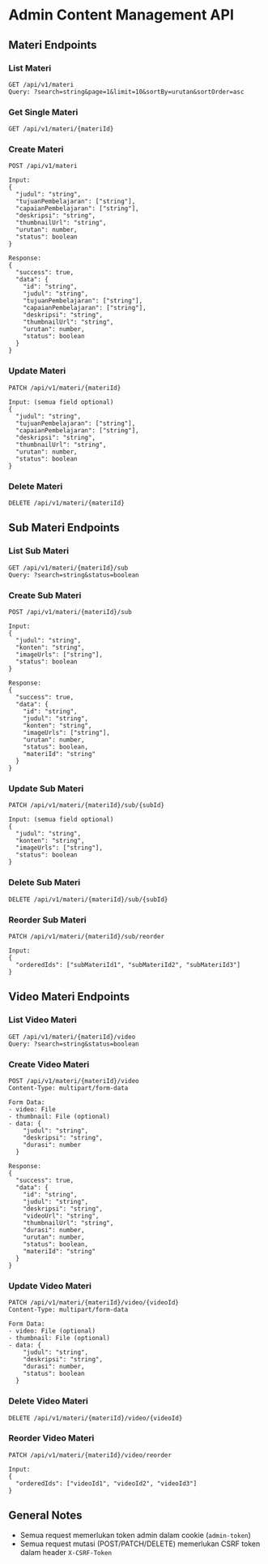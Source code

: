 # Admin Content Management API

## Materi Endpoints

### List Materi
```
GET /api/v1/materi
Query: ?search=string&page=1&limit=10&sortBy=urutan&sortOrder=asc
```

### Get Single Materi
```
GET /api/v1/materi/{materiId}
```

### Create Materi
```
POST /api/v1/materi

Input:
{
  "judul": "string",
  "tujuanPembelajaran": ["string"],
  "capaianPembelajaran": ["string"],
  "deskripsi": "string",
  "thumbnailUrl": "string",
  "urutan": number,
  "status": boolean
}

Response:
{
  "success": true,
  "data": {
    "id": "string",
    "judul": "string",
    "tujuanPembelajaran": ["string"],
    "capaianPembelajaran": ["string"],
    "deskripsi": "string",
    "thumbnailUrl": "string",
    "urutan": number,
    "status": boolean
  }
}
```

### Update Materi
```
PATCH /api/v1/materi/{materiId}

Input: (semua field optional)
{
  "judul": "string",
  "tujuanPembelajaran": ["string"],
  "capaianPembelajaran": ["string"],
  "deskripsi": "string",
  "thumbnailUrl": "string",
  "urutan": number,
  "status": boolean
}
```

### Delete Materi
```
DELETE /api/v1/materi/{materiId}
```

## Sub Materi Endpoints

### List Sub Materi
```
GET /api/v1/materi/{materiId}/sub
Query: ?search=string&status=boolean
```

### Create Sub Materi
```
POST /api/v1/materi/{materiId}/sub

Input:
{
  "judul": "string",
  "konten": "string",
  "imageUrls": ["string"],
  "status": boolean
}

Response:
{
  "success": true,
  "data": {
    "id": "string",
    "judul": "string",
    "konten": "string",
    "imageUrls": ["string"],
    "urutan": number,
    "status": boolean,
    "materiId": "string"
  }
}
```

### Update Sub Materi
```
PATCH /api/v1/materi/{materiId}/sub/{subId}

Input: (semua field optional)
{
  "judul": "string",
  "konten": "string",
  "imageUrls": ["string"],
  "status": boolean
}
```

### Delete Sub Materi
```
DELETE /api/v1/materi/{materiId}/sub/{subId}
```

### Reorder Sub Materi
```
PATCH /api/v1/materi/{materiId}/sub/reorder

Input:
{
  "orderedIds": ["subMateriId1", "subMateriId2", "subMateriId3"]
}
```

## Video Materi Endpoints

### List Video Materi
```
GET /api/v1/materi/{materiId}/video
Query: ?search=string&status=boolean
```

### Create Video Materi
```
POST /api/v1/materi/{materiId}/video
Content-Type: multipart/form-data

Form Data:
- video: File
- thumbnail: File (optional)
- data: {
    "judul": "string",
    "deskripsi": "string",
    "durasi": number
  }

Response:
{
  "success": true,
  "data": {
    "id": "string",
    "judul": "string",
    "deskripsi": "string",
    "videoUrl": "string",
    "thumbnailUrl": "string",
    "durasi": number,
    "urutan": number,
    "status": boolean,
    "materiId": "string"
  }
}
```

### Update Video Materi
```
PATCH /api/v1/materi/{materiId}/video/{videoId}
Content-Type: multipart/form-data

Form Data:
- video: File (optional)
- thumbnail: File (optional)
- data: {
    "judul": "string",
    "deskripsi": "string",
    "durasi": number,
    "status": boolean
  }
```

### Delete Video Materi
```
DELETE /api/v1/materi/{materiId}/video/{videoId}
```

### Reorder Video Materi
```
PATCH /api/v1/materi/{materiId}/video/reorder

Input:
{
  "orderedIds": ["videoId1", "videoId2", "videoId3"]
}
```

## General Notes
- Semua request memerlukan token admin dalam cookie (`admin-token`)
- Semua request mutasi (POST/PATCH/DELETE) memerlukan CSRF token dalam header `X-CSRF-Token`